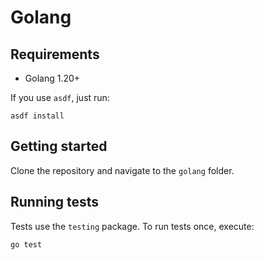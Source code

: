 # Golang

## Requirements

- Golang 1.20+

If you use `asdf`, just run:

```shell
asdf install
```

## Getting started

Clone the repository and navigate to the `golang` folder.

## Running tests

Tests use the `testing` package. To run tests once, execute:

```shell
go test
```
